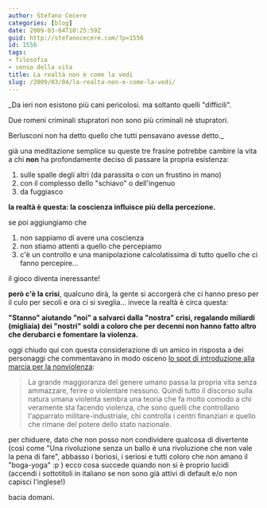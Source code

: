 ```yaml
---
author: Stefano Cecere
categories: [blog]
date: 2009-03-04T10:25:59Z
guid: http://stefanocecere.com/?p=1556
id: 1556
tags:
- filosofia
- senso della vita
title: La realtà non è come la vedi
slug: /2009/03/04/la-realta-non-e-come-la-vedi/
---
```


_Da ieri non esistono più cani pericolosi. ma soltanto quelli "difficili".
  
Due romeni criminali stupratori non sono più criminali nè stupratori.
  
Berlusconi non ha detto quello che tutti pensavano avesse detto._

già una meditazione semplice su queste tre frasine potrebbe cambire la vita a chi **non** ha profondamente deciso di passare la propria esistenza:

  1. sulle spalle degli altri (da parassita o con un frustino in mano)
  2. con il complesso dello "schiavo" o dell'ingenuo
  3. da fuggiasco

**la realtà è questa: la coscienza influisce più della percezione.**

se poi aggiungiamo che

  1. non sappiamo di avere una coscienza
  2. non stiamo attenti a quello che percepiamo
  3. c'è un controllo e una manipolazione calcolatissima di tutto quello che ci fanno percepire…

il gioco diventa ineressante!

**però c'è la crisi**, qualcuno dirà, la gente si accorgerà che ci hanno preso per il culo per secoli e ora ci si sveglia… invece la realtà è circa questa:

**"Stanno" aiutando "noi" a salvarci dalla "nostra" crisi, regalando miliardi (migliaia) dei "nostri" soldi a coloro che per decenni non hanno fatto altro che derubarci e fomentare la violenza.**

oggi chiudo qui con questa considerazione di un amico in risposta a dei personaggi che commentavano in modo osceno [lo spot di introduzione alla marcia per la nonviolenza](http://www.youtube.com/watch?v=TyzhJUJfNF0):

> La grande maggioranza del genere umano passa la propria vita senza ammazzare, ferire o violentare nessuno. Quindi tutto il discorso sulla natura umana violenta sembra una teoria che fa molto comodo a chi veramente sta facendo violenza, che sono quelli che controllano l'apparrato militare-industriale, chi controlla i centri finanziari e quello che rimane del potere dello stato nazionale.

per chiduere, dato che non posso non condividere qualcosa di divertente (così come "Una rivoluzione senza un ballo è una rivoluzione che non vale la pena di fare", abbasso i boriosi, i seriosi e tutti coloro che non amano il "boga-yoga" :p ) ecco cosa succede quando non si è proprio lucidi (accendi i sottotitoli in italiano se non sono già attivi di default e/o non capisci l'inglese!)

bacia domani.